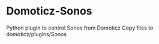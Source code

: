 # Domoticz-Sonos

Python plugin to control Sonos from Domoticz
Copy files to domoticz/plugins/Sonos

